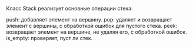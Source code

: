 Класс Stack реализует основные операции стека:

push: добавляет элемент на вершину.
pop: удаляет и возвращает элемент с вершины, с обработкой ошибок для пустого стека.
peek: возвращает элемент на вершине, не удаляя его, с обработкой ошибок.
is_empty: проверяет, пуст ли стек.
